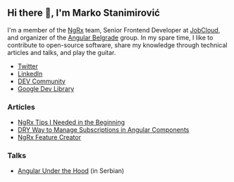## Hi there 👋, I'm Marko Stanimirović

I'm a member of the [NgRx](https://github.com/ngrx/platform) team, Senior Frontend Developer at [JobCloud](https://www.jobcloud.ch/c/en),
and organizer of the [Angular Belgrade](https://twitter.com/angularbelgrade) group.
In my spare time, I like to contribute to open-source software, share my knowledge through technical articles and talks, and play the guitar.

- [Twitter](https://twitter.com/MarkoStDev)
- [LinkedIn](https://www.linkedin.com/in/markostanimirovic)
- [DEV Community](https://dev.to/markostanimirovic)
- [Google Dev Library](https://devlibrary.withgoogle.com/authors/markostanimirovic)

### Articles

- [NgRx Tips I Needed in the Beginning](https://dev.to/this-is-angular/ngrx-tips-i-needed-in-the-beginning-4hno)
- [DRY Way to Manage Subscriptions in Angular Components](https://dev.to/this-is-angular/dry-way-to-manage-subscriptions-in-angular-components-256j)
- [NgRx Feature Creator](https://dev.to/this-is-angular/ngrx-feature-creator-2c72)

### Talks

- [Angular Under the Hood](https://youtu.be/xdQlOZabDtM?t=3477) (in Serbian)

